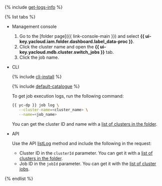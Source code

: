 
{% include [get-logs-info](note-info-get-logs.md) %}


{% list tabs %}

- Management console

   1. Go to the [folder page]({{ link-console-main }}) and select **{{ ui-key.yacloud.iam.folder.dashboard.label_data-proc }}**.
   1. Click the cluster name and open the **{{ ui-key.yacloud.mdb.cluster.switch_jobs }}** tab.
   1. Click the job name.

- CLI

   {% include [cli-install](../cli-install.md) %}

   {% include [default-catalogue](../default-catalogue.md) %}

   To get job execution logs, run the following command:

   ```bash
   {{ yc-dp }} job log \
      --cluster-name=<cluster_name> \
      --name=<job_name>
   ```

   You can get the cluster ID and name with a [list of clusters in the folder](../../data-proc/operations/cluster-list.md#list).

- API

   Use the API [listLog](../../data-proc/api-ref/Job/listLog) method and include the following in the request:

   * Cluster ID in the `clusterId` parameter. You can get it with a [list of clusters in the folder](../../data-proc/operations/cluster-list.md#list).
   * Job ID in the `jobId` parameter. You can get it with the [list of cluster jobs](#list).

{% endlist %}
